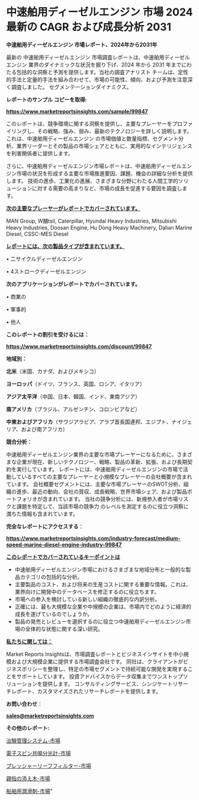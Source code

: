 # 中速舶用ディーゼルエンジン 市場 2024 最新の CAGR および成長分析 2031

<strong>中速舶用ディーゼルエンジン 市場レポート、2024年から2031年</strong>

最新の 中速舶用ディーゼルエンジン 市場調査レポートは、中速舶用ディーゼルエンジン 業界のダイナミックな状況を掘り下げ、2024 年から 2031 年までにわたる包括的な洞察と予測を提供します。当社の調査アナリスト チームは、定性的手法と定量的手法を組み合わせて、市場の可能性、傾向、および予測を注意深く調査しました。 セグメンテーションダイナミクス。



<strong>レポートのサンプル コピーを取得:</strong> <a href=https://www.marketreportsinsights.com/sample/99847>

<strong><u>https://www.marketreportsinsights.com/sample/99847</u></strong></a>

このレポートは、競争環境に関する洞察を提供し、主要なプレーヤーをプロファイリングし、その戦略、強み、弱み、最新のテクノロジーを詳しく説明します。 これは、中速舶用ディーゼルエンジン の市場価値と数量指標、セグメント分析、業界リーダーとその製品の市場シェアとともに、実用的なインテリジェンスを利害関係者に提供します。

さらに、中速舶用ディーゼルエンジン市場レポートは、中速舶用ディーゼルエンジン市場の状況を形成する主要な市場推進要因、課題、機会の詳細な分析を提供します。 技術の進歩、工業化の進展、さまざまな分野にわたる人間工学的ソリューションに対する需要の高まりなど、市場の成長を促進する要因を調査します。



<strong><u>次の主要なプレーヤーがレポートでカバーされています。</u></strong>

MAN Group, W酺tsil, Caterpillar, Hyundai Heavy Industries, Mitsubishi Heavy Industries, Doosan Engine, Hu Dong Heavy Machinery, Dalian Marine Diesel, CSSC-MES Diesel



<strong><u><b>レポートには、次の製品タイプが含まれています。</b></u></strong>

• 二サイクルディーゼルエンジン

• 4ストロークディーゼルエンジン



<strong><b>次のアプリケーションがレポートでカバーされています。</b></strong>

• 商業の

• 軍事的

• 他人



<strong><b>このレポートの割引を受けるには：</b></strong><a href=https://www.marketreportsinsights.com/discount/99847>

<strong><u>https://www.marketreportsinsights.com/discount/99847</u></strong></a>



<strong>地域別：</strong>



<strong>北米</strong>（米国、カナダ、およびメキシコ）



<strong>ヨーロッパ</strong>（ドイツ、フランス、英国、ロシア、イタリア）



<strong>アジア太平洋</strong>（中国、日本、韓国、インド、東南アジア）



<strong>南アメリカ</strong>（ブラジル、アルゼンチン、コロンビアなど）



<strong>中東およびアフリカ</strong>（サウジアラビア、アラブ首長国連邦、エジプト、ナイジェリア、および南アフリカ）



<strong>競合分析：</strong>

中速舶用ディーゼルエンジン業界の主要な市場プレーヤーになるために、さまざまな企業が現在、新しいテクノロジー、戦略、製品の革新、拡張、および長期契約を実行しています。 レポートには、中速舶用ディーゼルエンジンの市場で活動しているすべての主要なプレーヤーと小規模なプレーヤーの会社概要が含まれています。 会社概要セグメントには、主要な市場プレーヤーのSWOT分析、組織の進歩、最近の動向、会社の買収、成長戦略、世界市場シェア、および製品ポートフォリオが含まれています。 当社の競争分析には、新規参入者が市場リスクと課題を特定して、当該市場の競争力 のレベルを測定するのに役立つ洞察に満ちた情報も含まれています。



<strong>完全なレポートにアクセスする</strong>：

<a href=https://www.marketreportsinsights.com/industry-forecast/medium-speed-marine-diesel-engine-industry-99847>

<strong><u>https://www.marketreportsinsights.com/industry-forecast/medium-speed-marine-diesel-engine-industry-99847</u></strong></a>



<strong><u><b>このレポートでカバーされているキーポイントは</b></u></strong>
<ul>
  <li>中速舶用ディーゼルエンジン市場におけるさまざまな地域分布と一般的な製品カテゴリの包括的な分析。</li>
  <li>主要製品のコスト、および将来の生産コストに関する重要な情報。これは、業界向けに開発中のデータベースを修正するのに役立ちます。</li>
  <li>市場への参入を検討している新しい組織の徹底的な内訳分析。</li>
  <li>正確には、最も大規模な企業や中規模の企業は、市場内でどのように経済的成長を遂げているのでしょうか。</li>
  <li>製品の発売とレビューを選択するのに役立つ中速舶用ディーゼルエンジン市場の全体的な状態に関する深い研究。</li>
</ul>


<strong><u><b>私たちに関しては：</b></u></strong>

Market Reports Insightsは、市場調査レポートとビジネスインサイトを中小規模および大規模企業に提供する市場調査会社です。 同社は、クライアントがビジネスポリシーを整理し、特定の市場セグメントで持続可能な開発を実現することをサポートしています。 投資アドバイスからデータ収集までワンストップソリューションを提供します。 コンサルティングサービス、シンジケートリサーチレポート、カスタマイズされたリサーチレポートを提供します。



<strong><b>お問い合わせ</b></strong>：

<a href=mailto:sales@marketreportsinsights.com>

<strong><u>sales@marketreportsinsights.com</u></strong></a>



<strong>その他のレポート:</strong>

<a href=https://www.linkedin.com/pulse/治験管理システム-市場-2023-swot-分析と最新イノベーション-2030-iij1f/>治験管理システム-市場</a>

<a href=https://www.linkedin.com/pulse/電子スピン共鳴分光計-市場-2023-最新の-cagr-および成長分析-2030-pr-news-hub-i3p9f/>電子スピン共鳴分光計-市場</a>

<a href=https://www.linkedin.com/pulse/プレッシャーリーフフィルター-市場-2023-競争分析と事業成長-2030-8bfyf/>プレッシャーリーフフィルター-市場</a>

<a href=https://www.linkedin.com/pulse/親指の添え木-市場-2023-swot-分析と成長率-2030-trendsetters-testimonials-360-anal-zm6bf/>親指の添え木-市場</a>

<a href=https://www.linkedin.com/pulse/船舶用潤滑剤-市場-2023-収益と成長ドライバー-2030-consumer-connection-collective-360-t11gc/>船舶用潤滑剤-市場</a>"
